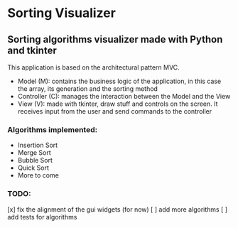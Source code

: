 # Sorting Visualizer

## Sorting algorithms visualizer made with Python and tkinter

This application is based on the architectural pattern MVC.

- Model (M): contains the business logic of the application, in this case the array, its generation and the sorting method
- Controller (C): manages the interaction between the Model and the View
- View (V): made with tkinter, draw stuff and controls on the screen. It receives input from the user and send commands to the controller

### Algorithms implemented:
- Insertion Sort
- Merge Sort
- Bubble Sort
- Quick Sort
- More to come

### TODO:
[x] fix the alignment of the gui widgets (for now)
[ ] add more algorithms
[ ] add tests for algorithms
